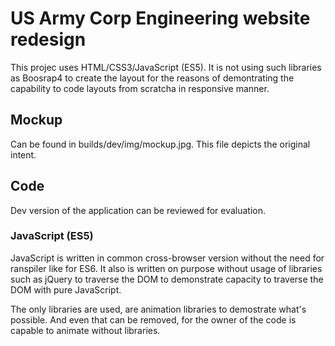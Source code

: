 # US Army Corp Engineering website redesign

This projec uses HTML/CSS3/JavaScript (ES5). It is not using such libraries as Boosrap4 to create the layout for the reasons of demontrating the capability to code layouts from scratcha in responsive manner.

## Mockup

Can be found in builds/dev/img/mockup.jpg. This file depicts the original intent.

## Code

Dev version of the application can be reviewed for evaluation.

### JavaScript (ES5)

JavaScript is written in common cross-browser version without the need for ranspiler like for ES6. It also is written on purpose without usage of libraries such as jQuery to traverse the DOM to demonstrate capacity to traverse the DOM with pure JavaScript.

The only libraries are used, are animation libraries to demostrate what's possible. And even that can be removed, for the owner of the code is capable to animate without libraries.




